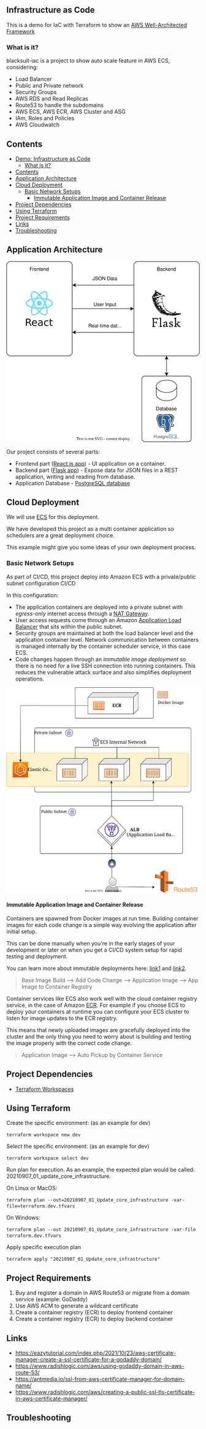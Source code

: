 ## Infrastructure as Code

This is a demo for IaC with Terraform to show an [AWS Well-Architected Framework](https://aws.amazon.com/architecture/well-architected/)

### What is it?

blacksuit-iac is a project to show auto scale feature in AWS ECS, considering:
- Load Balancer
- Public and Private network
- Security Groups
- AWS RDS and Read Replicas
- Route53 to handle the subdomains
- AWS ECS, AWS ECR, AWS Cluster and ASG
- IAm, Roles and Policies
- AWS Cloudwatch

## Contents
- [Demo: Infrastructure as Code](#infrastructure-as-code)
  - [What is it?](#what-is-it)
- [Contents](#contents)
- [Application Architecture](#application-architecture)
- [Cloud Deployment](#cloud-deployment)
  - [Basic Network Setups](#basic-network-setups)
    - [Immutable Application Image and Container Release](#immutable-application-image-and-container-release)
- [Project Dependencies](#project-dependencies)
- [Using Terraform](#using-terraform)
- [Project Requirements](#project-requirements)
- [Links](#links)
- [Troubleshooting](#troubleshooting)

## Application Architecture

![Application Architecture](app_architecture.svg)

Our project consists of several parts:

- Frontend part ([React.js app](https://reactjs.org/)) - UI application on a container.
- Backend part ([Flask app](https://flask.palletsprojects.com/)) - Expose data for JSON files in a REST application, 
  writing and reading from database. 
- Application Database - [PostgreSQL database](https://www.postgresql.org/)

## Cloud Deployment

We will use [ECS](https://aws.amazon.com/ecs/) for this deployment.

We have developed this project as a multi container application so schedulers are a great deployment choice.

This example might give you some ideas of your own deployment process.

### Basic Network Setups

As part of CI/CD, this project deploy into Amazon ECS with a private/public subnet configuration CI/CD

In this configuration:

* The application containers are deployed into a private subnet with _egress-only_ internet access through a [NAT Gateway](https://docs.aws.amazon.com/vpc/latest/userguide/vpc-nat-gateway.html).
* User access requests come through an Amazon [Application Load Balancer](https://docs.aws.amazon.com/elasticloadbalancing/latest/application/introduction.html) that sits within the public subnet.
* Security groups are maintained at both the load balancer level and the application container level. Network communication between containers is managed internally by the container scheduler service, in this case ECS.
* Code changes happen through an _immutable image deployment_ so there is no need for a live SSH connection into running containers. This reduces the vulnerable attack surface and also simplifies deployment operations.

![Network Setup](blacksuit_ecs.svg)

#### Immutable Application Image and Container Release

Containers are spawned from Docker images at run time. Building container images for each code change is a simple way evolving the application after initial setup.

This can be done manually when you're in the early stages of your development or later on when you get a CI/CD system setup for rapid testing and deployment.

You can learn more about immutable deployments here: [link1](https://medium.com/sroze/why-i-think-we-should-all-use-immutable-docker-images-9f4fdcb5212f) and [link2](https://www.hashicorp.com/resources/what-is-mutable-vs-immutable-infrastructure/).

> Base Image Build --> Add Code Change --> Application Image --> App Image to Container Registry

Container services like ECS also work well with the cloud container registry service, in the case of Amazon [ECR](https://aws.amazon.com/ecr/). For example if you choose ECS to deploy your containers at runtime you can configure your ECS cluster to listen for image updates to the ECR registry.

This means that newly uploaded images are gracefully deployed into the cluster and the only thing you need to worry about is building and testing the image properly with the correct code change.

> Application Image --> Auto Pickup by Container Service

## Project Dependencies

- [Terraform Workspaces](https://www.terraform.io/docs/language/state/workspaces.html)

## Using Terraform

Create the specific environment: (as an example for dev)

```
terraform workspace new dev
```

Select the specific environment: (as an example for dev)

```
terraform workspace select dev
```

Run plan for execution. As an example, the expected plan would be called: 20210907_01_update_core_infrastructure.

On Linux or MacOS:

```
terraform plan --out=20210907_01_Update_core_infrastructure -var-file=terraform.dev.tfvars
```

On Windows:

```
terraform plan --out 20210907_01_Update_core_infrastructure -var-file terraform.dev.tfvars
```

Apply specific execution plan

```
terraform apply "20210907_01_Update_core_infrastructure"
```

## Project Requirements

1. Buy and register a domain in AWS Route53 or migrate from a domain service (example: GoDaddy)
2. Use AWS ACM to generate a wildcard certificate
3. Create a container registry (ECR) to deploy frontend container
4. Create a container registry (ECR) to deploy backend container 

## Links

- https://eazytutorial.com/index.php/2021/10/23/aws-certificate-manager-create-a-ssl-certificate-for-a-godaddy-domain/
- https://www.radishlogic.com/aws/using-godaddy-domain-in-aws-route-53/
- https://antmedia.io/ssl-from-aws-certificate-manager-for-domain-name/
- https://www.radishlogic.com/aws/creating-a-public-ssl-tls-certificate-in-aws-certificate-manager/

## Troubleshooting
